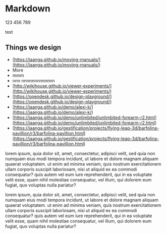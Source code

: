 # Markdown

123 456 789

test

## Things we design

- [https://jaanga.github.io/moving-manuals/](<https://jaanga.github.io/moving-manuals/>)
- More
- mmm
- nnn nnnnnnnnnnnnn
- [http://wikihouse.github.io/viewer-experiments/](<http://wikihouse.github.io/viewer-experiments/>)
- [https://opendesk.github.io/design-playground/](<https://opendesk.github.io/design-playground/>)
- [https://jaanga.github.io/demo/alexi-k/](<https://jaanga.github.io/demo/alexi-k/>)
- [https://jaanga.github.io/demo/unlimbited/unlimbited-forearm-r2.html](<https://jaanga.github.io/demo/unlimbited/unlimbited-forearm-r2.html>)
- [https://jaanga.github.io/gestification/projects/flying-leap-3d/barfolina-pavillion/r3/barfolina-pavillion.html](<https://jaanga.github.io/gestification/projects/flying-leap-3d/barfolina-pavillion/r3/barfolina-pavillion.html>)

<!-- -->

lorem ipsum, quia dolor sit, amet, consectetur, adipisci velit, sed quia non numquam eius modi tempora incidunt, ut labore et dolore magnam aliquam quaerat voluptatem. ut enim ad minima veniam, quis nostrum exercitationem ullam corporis suscipit laboriosam, nisi ut aliquid ex ea commodi consequatur? quis autem vel eum iure reprehenderit, qui in ea voluptate velit esse, quam nihil molestiae consequatur, vel illum, qui dolorem eum fugiat, quo voluptas nulla pariatur?

lorem ipsum, quia dolor sit, amet, consectetur, adipisci velit, sed quia non numquam eius modi tempora incidunt, ut labore et dolore magnam aliquam quaerat voluptatem. ut enim ad minima veniam, quis nostrum exercitationem ullam corporis suscipit laboriosam, nisi ut aliquid ex ea commodi consequatur? quis autem vel eum iure reprehenderit, qui in ea voluptate velit esse, quam nihil molestiae consequatur, vel illum, qui dolorem eum fugiat, quo voluptas nulla pariatur?

